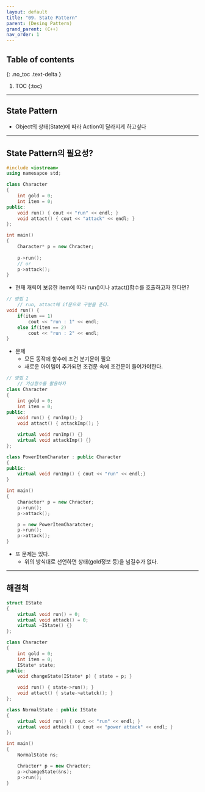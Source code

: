 ```yaml
---
layout: default
title: "09. State Pattern"
parent: (Desing Pattern)
grand_parent: (C++)
nav_order: 1
---
```


## Table of contents
{: .no_toc .text-delta }

1. TOC
{:toc}

---

## State Pattern

* Object의 상태(State)에 따라 Action이 달라지게 하고싶다

---

## State Pattern의 필요성?

```cpp
#include <iostream>
using namesapce std;

class Character
{
    int gold = 0;
    int item = 0;
public:
    void run() { cout << "run" << endl; }
    void attact() { cout << "attack" << endl; }
};

int main()
{
    Character* p = new Chracter;
    
    p->run();
    // or
    p->attack();
}
```

* 현재 캐릭이 보유한 item에 따라 run()이나 attact()함수를 호출하고자 한다면?

```cpp
// 방법 1
    // run, attact에 if문으로 구분을 준다.
void run() { 
    if(item == 1)
        cout << "run : 1" << endl; 
    else if(item == 2)
        cout << "run : 2" << endl;
}
```

* 문제
    * 모든 동작에 함수에 조건 분기문이 필요
    * 새로운 아이템이 추가되면 조건문 속에 조건문이 들어가야한다.

```cpp
// 방법 2
    // 가상함수를 활용하자
class Character
{
    int gold = 0;
    int item = 0;
public:
    void run() { runImp(); }
    void attact() { attackImp(); }

    virtual void runImp() {}
    virtual void attackImp() {}
};

class PowerItemCharater : public Character
{
public:
    virtual void runImp() { cout << "run" << endl;}
}

int main()
{
    Character* p = new Chracter;
    p->run();
    p->attack();

    p = new PowerItemCharatcter;
    p->run();
    p->attack();
}
```

* 또 문제는 있다.
    * 위의 방식대로 선언하면 상태(gold정보 등)을 넘길수가 없다.

---

## 해결책

```cpp
struct IState
{
    virtual void run() = 0;
    virtual void attack() = 0;
    virtual ~IState() {}
};

class Character
{
    int gold = 0;
    int item = 0;
    IState* state;
public:
    void changeState(IState* p) { state = p; }

    void run() { state->run(); }
    void attact() { state->attatck(); }
};

class NormalState : public IState
{
    virtual void run() { cout << "run" << endl; }
    virtual void attack() { cout << "power attack" << endl; }
};

int main()
{
    NormalState ns;

    Chracter* p = new Chracter;
    p->changeState(&ns);
    p->run();
}
```